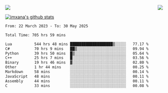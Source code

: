 <p>
  <a href="https://count.getloli.com/"><img src="https://count.getloli.com/get/@xana.readme?theme=moebooru-h"></a>
  <img src="https://weather-icon.journeyad.repl.co/@hangzhou?v=1" align="right">
</p>


<a href="https://github.com/imxana"><img align="center" src="https://github-readme-stats.vercel.app/api?username=imxana&show_icons=true&include_all_commits=true&hide_border=tru&custom_title=imxana%27s%20Github%20Stats" alt="imxana's github stats" /></a> 

<!--START_SECTION:waka-->

```txt
From: 22 March 2023 - To: 30 May 2025

Total Time: 705 hrs 59 mins

Lua          544 hrs 48 mins ███████████████████▒░░░░░   77.17 %
C#           70 hrs 9 mins   ██▒░░░░░░░░░░░░░░░░░░░░░░   09.94 %
Python       39 hrs 50 mins  █▒░░░░░░░░░░░░░░░░░░░░░░░   05.64 %
C++          25 hrs 7 mins   █░░░░░░░░░░░░░░░░░░░░░░░░   03.56 %
Binary       19 hrs 46 mins  ▓░░░░░░░░░░░░░░░░░░░░░░░░   02.80 %
Other        1 hr 44 mins    ░░░░░░░░░░░░░░░░░░░░░░░░░   00.25 %
Markdown     58 mins         ░░░░░░░░░░░░░░░░░░░░░░░░░   00.14 %
JavaScript   48 mins         ░░░░░░░░░░░░░░░░░░░░░░░░░   00.11 %
Assembly     44 mins         ░░░░░░░░░░░░░░░░░░░░░░░░░   00.11 %
C            33 mins         ░░░░░░░░░░░░░░░░░░░░░░░░░   00.08 %
```

<!--END_SECTION:waka-->
